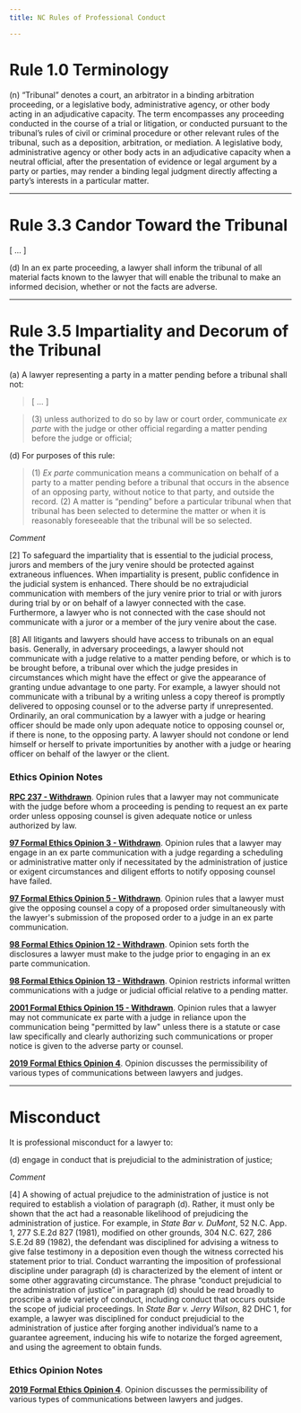 ```yaml
---
title: NC Rules of Professional Conduct 

---
```


# Rule 1.0 Terminology

(n) “Tribunal” denotes a court, an arbitrator in a binding arbitration proceeding, or a legislative body, administrative agency, or other body acting in an adjudicative capacity. The term encompasses any proceeding conducted in the course of a trial or litigation, or conducted pursuant to the tribunal’s rules of civil or criminal procedure or other relevant rules of the tribunal, such as a deposition, arbitration, or mediation. A legislative body, administrative agency or other body acts in an adjudicative capacity when a neutral official, after the presentation of evidence or legal argument by a party or parties, may render a binding legal judgment directly affecting a party’s interests in a particular matter.

*** 

# Rule 3.3 Candor Toward the Tribunal 

[ … ]

(d) In an ex parte proceeding, a lawyer shall inform the tribunal of all material facts known to the lawyer that will enable the tribunal to make an informed decision, whether or not the facts are adverse.

*** 

# Rule 3.5 Impartiality and Decorum of the Tribunal 

(a) A lawyer representing a party in a matter pending before a tribunal shall not:

> [ … ]

> (3) unless authorized to do so by law or court order, communicate _ex parte_ with the judge or other official regarding a matter pending before the judge or official;

(d) For purposes of this rule:

> (1) _Ex parte_ communication means a communication on behalf of a party to a matter pending before a tribunal that occurs in the absence of an opposing party, without notice to that party, and outside the record.
> (2) A matter is “pending” before a particular tribunal when that tribunal has been selected to determine the matter or when it is reasonably foreseeable that the tribunal will be so selected.

_Comment_

\[2\] To safeguard the impartiality that is essential to the judicial process, jurors and members of the jury venire should be protected against extraneous influences. When impartiality is present, public confidence in the judicial system is enhanced. There should be no extrajudicial communication with members of the jury venire prior to trial or with jurors during trial by or on behalf of a lawyer connected with the case. Furthermore, a lawyer who is not connected with the case should not communicate with a juror or a member of the jury venire about the case.

\[8\] All litigants and lawyers should have access to tribunals on an equal basis. Generally, in adversary proceedings, a lawyer should not communicate with a judge relative to a matter pending before, or which is to be brought before, a tribunal over which the judge presides in circumstances which might have the effect or give the appearance of granting undue advantage to one party. For example, a lawyer should not communicate with a tribunal by a writing unless a copy thereof is promptly delivered to opposing counsel or to the adverse party if unrepresented. Ordinarily, an oral communication by a lawyer with a judge or hearing officer should be made only upon adequate notice to opposing counsel or, if there is none, to the opposing party. A lawyer should not condone or lend himself or herself to private importunities by another with a judge or hearing officer on behalf of the lawyer or the client.



### Ethics Opinion Notes

[**RPC 237 - Withdrawn**](https://www.ncbar.gov/for-lawyers/ethics/adopted-opinions/rpc-237-withdrawn/). Opinion rules that a lawyer may not communicate with the judge before whom a proceeding is pending to request an ex parte order unless opposing counsel is given adequate notice or unless authorized by law.

[**97 Formal Ethics Opinion 3 - Withdrawn**](https://www.ncbar.gov/for-lawyers/ethics/adopted-opinions/97-formal-ethics-opinion-3-withdrawn/). Opinion rules that a lawyer may engage in an ex parte communication with a judge regarding a scheduling or administrative matter only if necessitated by the administration of justice or exigent circumstances and diligent efforts to notify opposing counsel have failed.

[**97 Formal Ethics Opinion 5 - Withdrawn**](https://www.ncbar.gov/for-lawyers/ethics/adopted-opinions/97-formal-ethics-opinion-5-withdrawn/). Opinion rules that a lawyer must give the opposing counsel a copy of a proposed order simultaneously with the lawyer's submission of the proposed order to a judge in an ex parte communication.

[**98 Formal Ethics Opinion 12 - Withdrawn**](https://www.ncbar.gov/for-lawyers/ethics/adopted-opinions/98-formal-ethics-opinion-12-withdrawn/). Opinion sets forth the disclosures a lawyer must make to the judge prior to engaging in an ex parte communication.

[**98 Formal Ethics Opinion 13 - Withdrawn**](https://www.ncbar.gov/for-lawyers/ethics/adopted-opinions/98-formal-ethics-opinion-13-withdrawn/). Opinion restricts informal written communications with a judge or judicial official relative to a pending matter.

[**2001 Formal Ethics Opinion 15 - Withdrawn**](https://www.ncbar.gov/for-lawyers/ethics/adopted-opinions/2001-formal-ethics-opinion-15-withdrawn/). Opinion rules that a lawyer may not communicate ex parte with a judge in reliance upon the communication being "permitted by law" unless there is a statute or case law specifically and clearly authorizing such communications or proper notice is given to the adverse party or counsel.

[**2019 Formal Ethics Opinion 4**](https://www.ncbar.gov/for-lawyers/ethics/adopted-opinions/2019-formal-ethics-opinion-4/). Opinion discusses the permissibility of various types of communications between lawyers and judges.

*** 


# Misconduct

It is professional misconduct for a lawyer to:

(d) engage in conduct that is prejudicial to the administration of justice;

_Comment_

\[4\] A showing of actual prejudice to the administration of justice is not required to establish a violation of paragraph (d). Rather, it must only be shown that the act had a reasonable likelihood of prejudicing the administration of justice. For example, in _State Bar v. DuMont_, 52 N.C. App. 1, 277 S.E.2d 827 (1981), modified on other grounds, 304 N.C. 627, 286 S.E.2d 89 (1982), the defendant was disciplined for advising a witness to give false testimony in a deposition even though the witness corrected his statement prior to trial. Conduct warranting the imposition of professional discipline under paragraph (d) is characterized by the element of intent or some other aggravating circumstance. The phrase “conduct prejudicial to the administration of justice” in paragraph (d) should be read broadly to proscribe a wide variety of conduct, including conduct that occurs outside the scope of judicial proceedings. In _State Bar v. Jerry Wilson_, 82 DHC 1, for example, a lawyer was disciplined for conduct prejudicial to the administration of justice after forging another individual’s name to a guarantee agreement, inducing his wife to notarize the forged agreement, and using the agreement to obtain funds.


### Ethics Opinion Notes

[**2019 Formal Ethics Opinion 4**](https://www.ncbar.gov/for-lawyers/ethics/adopted-opinions/2019-formal-ethics-opinion-4/). Opinion discusses the permissibility of various types of communications between lawyers and judges.
